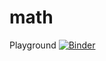 # math

Playground [![Binder](https://mybinder.org/badge.svg)](https://mybinder.org/v2/gh/ainuyew/math/master?filepath=Playground.ipynb)
